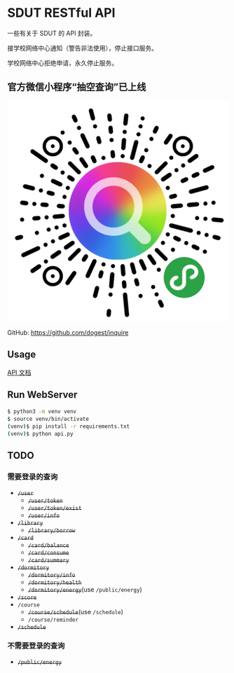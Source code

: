 # SDUT RESTful API

一些有关于 SDUT 的 API 封装。

接学校网络中心通知（警告非法使用），停止接口服务。

学校网络中心拒绝申请，永久停止服务。

## 官方微信小程序“抽空查询”已上线

![抽空查询](inquire.jpg)

GitHub: <https://github.com/dogest/inquire>

## Usage

[API 文档](docs/api.md)

## Run WebServer

```bash
$ python3 -m venv venv
$ source venv/bin/activate
(venv)$ pip install -r requirements.txt
(venv)$ python api.py
```

## TODO

### 需要登录的查询

- <del>`/user`</del>
  - <del>`/user/token`</del>
  - <del>`/user/token/exist`</del>
  - <del>`/user/info`</del>
- <del>`/library`</del>
  - <del>`/library/borrow`</del>
- <del>`/card`</del>
  - <del>`/card/balance`</del>
  - <del>`/card/consume`</del>
  - <del>`/card/summary`</del>
- <del>`/dormitory`</del>
  - <del>`/dormitory/info`</del>
  - <del>`/dormitory/health`</del>
  - <del>`/dormitory/energy`</del>(use `/public/energy`)
- <del>`/score`</del>
- `/course`
  - <del>`/course/schedule`</del>(use `/schedule`)
  - `/course/reminder`
- <del>`/schedule`</del>

### 不需要登录的查询

- <del>`/public/energy`</del>
